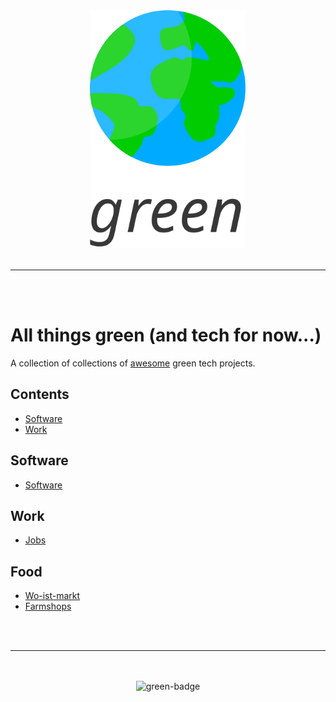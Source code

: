 <div align="center">
    <img src="media/logo.svg" width="250" alt="green-logo">
    <br>
    <br>
    <hr>
    <br>
    <br>
</div>

# All things green (and tech for now...)

A collection of collections of [awesome](https://github.com/sindresorhus/awesome) green tech projects.

## Contents

- [Software](#software)
- [Work](#work)

## Software

- [Software](https://github.com/creimers/green-software)

## Work

- [Jobs](https://github.com/creimers/green-jobs)

## Food

- [Wo-ist-markt](https://github.com/wo-ist-markt/wo-ist-markt.github.io)
- [Farmshops](https://github.com/CodeforKarlsruhe/direktvermarkter)




<div align="center">
    <br>
    <br>
    <hr>
    <br>
    <br>
    <img src="https://furtive-hope.surge.sh/badge.svg" alt="green-badge">
</div>
